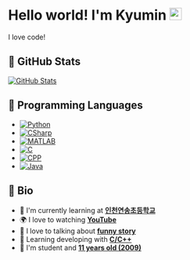# Hello world! I'm Kyumin <img src="https://media.giphy.com/media/hvRJCLFzcasrR4ia7z/giphy.gif" width="25px">

I love code!

## 📕 GitHub Stats

[![GitHub Stats](https://github-readme-stats.vercel.app/api?username=miniprime1&show_icons=true&hide=contribs,prs&cache_seconds=1800)](https://github.com/miniprime1)


## 📗 Programming Languages

 - [![Python](https://img.shields.io/badge/Python-3.7.8-green.svg)](https://www.python.org/)
 - [![CSharp](https://img.shields.io/badge/CSharp-9.0-813196.svg)](https://dotnet.microsoft.com/)
 - [![MATLAB](https://img.shields.io/badge/MATLAB-2020b-orange.svg)](https://www.mathworks.com/products/matlab.html)
 - [![C](https://img.shields.io/badge/C-17-689dd1.svg)](https://devdocs.io/c/)
 - [![CPP](https://img.shields.io/badge/C++-14-74680.svg)](https://devdocs.io/cpp/)
 - [![Java](https://img.shields.io/badge/Java-16-red.svg)](https://www.java.com/ko/)


## 📘 Bio

- 🏫 I'm currently learning at **[인천연송초등학교](http://yeonsong.icees.kr/)**
- 🌍 I love to watching **[YouTube](https://www.youtube.com/)**
- 💬 I love to talking about **[funny story](http://nope.org/)**
- 🌱 Learning developing with **[C/C++](https://devdocs.io/cpp/)**
- 🤔 I'm student and **[11 years old (2009)](http://nope.org/)**

<!--
**miniprime1/miniprime1** is a ✨ _special_ ✨ repository because its `README.md` (this file) appears on your GitHub profile.

Here are some ideas to get you started:

- 🔭 I’m currently working on ...
- 🌱 I’m currently learning ...
- 👯 I’m looking to collaborate on ...
- 🤔 I’m looking for help with ...
- 💬 Ask me about ...
- 📫 How to reach me: ...
- 😄 Pronouns: ...
- ⚡ Fun fact: ...
-->
